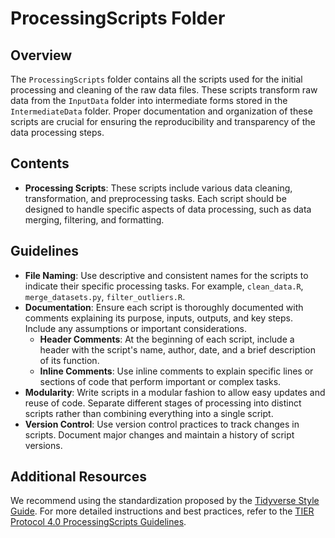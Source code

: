 # ProcessingScripts Folder

## Overview

The `ProcessingScripts` folder contains all the scripts used for the initial processing and cleaning of the raw data files. These scripts transform raw data from the `InputData` folder into intermediate forms stored in the `IntermediateData` folder. Proper documentation and organization of these scripts are crucial for ensuring the reproducibility and transparency of the data processing steps.

## Contents

- **Processing Scripts**: These scripts include various data cleaning, transformation, and preprocessing tasks. Each script should be designed to handle specific aspects of data processing, such as data merging, filtering, and formatting.

## Guidelines

- **File Naming**: Use descriptive and consistent names for the scripts to indicate their specific processing tasks. For example, `clean_data.R`, `merge_datasets.py`, `filter_outliers.R`.
- **Documentation**: Ensure each script is thoroughly documented with comments explaining its purpose, inputs, outputs, and key steps. Include any assumptions or important considerations.
  - **Header Comments**: At the beginning of each script, include a header with the script's name, author, date, and a brief description of its function.
  - **Inline Comments**: Use inline comments to explain specific lines or sections of code that perform important or complex tasks.
- **Modularity**: Write scripts in a modular fashion to allow easy updates and reuse of code. Separate different stages of processing into distinct scripts rather than combining everything into a single script.
- **Version Control**: Use version control practices to track changes in scripts. Document major changes and maintain a history of script versions.

## Additional Resources

We recommend using the standardization proposed by the [Tidyverse Style Guide](https://style.tidyverse.org/). For more detailed instructions and best practices, refer to the [TIER Protocol 4.0 ProcessingScripts Guidelines](https://www.projecttier.org/tier-protocol/protocol-4-0/root/scripts/processing/).